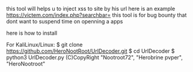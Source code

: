 this tool will helps u to inject xss to site by his url here is an example
https://victem.com/index.php?searchbar=<PUT THE DECODED JS HERE>
this tool is for bug bounty that dont want to suspend time on openning a apps



here is how to install

For KaliLinux/Linux:
$ git clone https://github.com/HeroNootRoot/UrlDecoder.git
$ cd UrlDecoder
$ python3 UrlDecoder.py
(C)CopyRight "Nootroot72", "Herobrine pvper", "HeroNootroot"
